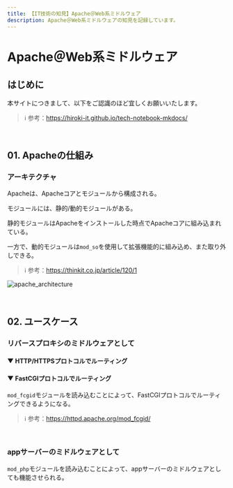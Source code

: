 ```yaml
---
title: 【IT技術の知見】Apache＠Web系ミドルウェア
description: Apache＠Web系ミドルウェアの知見を記録しています。
---
```


# Apache＠Web系ミドルウェア

## はじめに

本サイトにつきまして、以下をご認識のほど宜しくお願いいたします。



> ℹ️ 参考：https://hiroki-it.github.io/tech-notebook-mkdocs/

<br>

## 01. Apacheの仕組み

### アーキテクチャ

Apacheは、Apacheコアとモジュールから構成される。

モジュールには、静的/動的モジュールがある。

静的モジュールはApacheをインストールした時点でApacheコアに組み込まれている。

一方で、動的モジュールは```mod_so```を使用して拡張機能的に組み込め、また取り外しできる。



> ℹ️ 参考：https://thinkit.co.jp/article/120/1

![apache_architecture](https://raw.githubusercontent.com/hiroki-it/tech-notebook/master/images/apache_architecture.png)

<br>

## 02. ユースケース

### リバースプロキシのミドルウェアとして

#### ▼ HTTP/HTTPSプロトコルでルーティング

#### ▼ FastCGIプロトコルでルーティング

```mod_fcgid```モジュールを読み込むことによって、FastCGIプロトコルでルーティングできるようになる。



> ℹ️ 参考：https://httpd.apache.org/mod_fcgid/

<br>

### appサーバーのミドルウェアとして

```mod_php```モジュールを読み込むことによって、appサーバーのミドルウェアとしても機能させられる。



<br>
